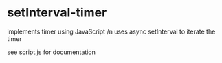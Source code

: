 # setInterval-timer

implements timer using JavaScript /n
uses async setInterval to iterate the timer

see script.js for documentation
